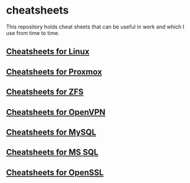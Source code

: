 # cheatsheets

This repository holds cheat sheets that can be useful in work and which I use from time to time.

## [Cheatsheets for Linux](./linux/README.md)

## [Cheatsheets for Proxmox](./proxmox/README.md)

## [Cheatsheets for ZFS](./zfs/README.md)

## [Cheatsheets for OpenVPN](./openvpn/README.md)

## [Cheatsheets for MySQL](./mysql/README.md)

## [Cheatsheets for MS SQL](./microsoft/sql_server/README.md)

## [Cheatsheets for OpenSSL](./openssl/README.md)
